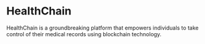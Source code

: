 # HealthChain
HealthChain is a groundbreaking platform that empowers individuals to take control of their medical records using blockchain technology. 
